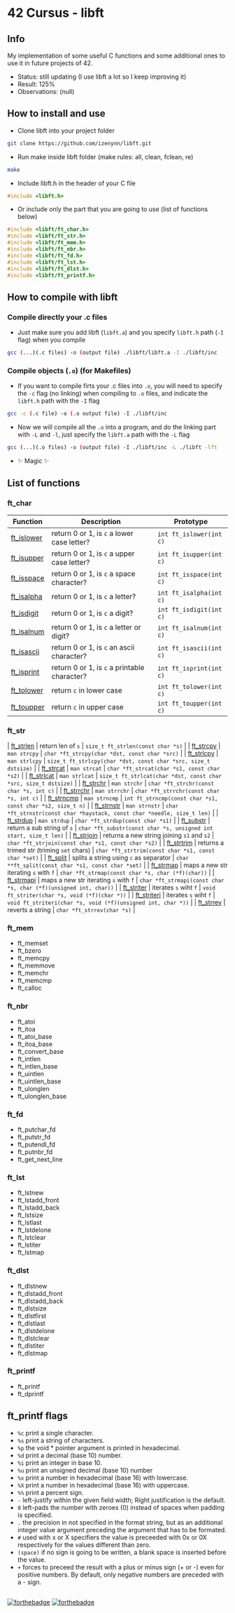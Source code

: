 # 42 Cursus - libft

## Info

My implementation of some useful C functions and some additional ones to use it in future projects of 42.

- Status: still updating (I use libft a lot so I keep improving it)
- Result: 125%
- Observations: (null)

## How to install and use

- Clone libft into your project folder

```sh
git clone https://github.com/izenynn/libft.git
```

- Run make inside libft folder (make rules: all, clean, fclean, re)

```sh
make
```

- Include libft.h in the header of your C file

```c
#include <libft.h>
```

- Or include only the part that you are going to use (list of functions below)

```c
#include <libft/ft_char.h>
#include <libft/ft_str.h>
#include <libft/ft_mem.h>
#include <libft/ft_nbr.h>
#include <libft/ft_fd.h>
#include <libft/ft_lst.h>
#include <libft/ft_dlst.h>
#include <libft/ft_printf.h>
```

## How to compile with libft

### Compile directly your .c files

- Just make sure you add libft (`libft.a`) and you specify `libft.h` path (`-I` flag) when you compile

```sh
gcc (...)(.c files) -o (output file) ./libft/libft.a -I ./libft/inc
```

###  Compile objects (`.o`) (for Makefiles)

- If you want to compile firts your .c files into `.o`, you will need to specify the `-c` flag (no linking) when compiling to `.o` files, and indicate the `libft.h` path with the `-I` flag

```sh
gcc -c (.c file) -o (.o output file) -I ./libft/inc
```

- Now we will compile all the `.o` into a program, and do the linking part with `-L` and `-l`, just specify the `libft.a` path with the `-L` flag

```sh
gcc (...)(.o files) -o (output file) -I ./libft/inc -L ./libft -lft
```

- ✨ Magic ✨

## List of functions

### ft_char
| Function | Description | Prototype |
| --- | --- | --- |
| [ft_islower](https://github.com/izenynn/libft/blob/main/src/ft_char/ft_islower.c) | return 0 or 1, is `c` a lower case letter? | `int ft_islower(int c)` |
| [ft_isupper](https://github.com/izenynn/libft/blob/main/src/ft_char/ft_isupper.c) | return 0 or 1, is `c` a upper case letter? | `int ft_isupper(int c)` |
| [ft_isspace](https://github.com/izenynn/libft/blob/main/src/ft_char/ft_isspace.c) | return 0 or 1, is `c` a space character? | `int ft_isspace(int c)` |
| [ft_isalpha](https://github.com/izenynn/libft/blob/main/src/ft_char/ft_isalpha.c) | return 0 or 1, is `c` a letter? | `int ft_isalpha(int c)` |
| [ft_isdigit](https://github.com/izenynn/libft/blob/main/src/ft_char/ft_isdigit.c) | return 0 or 1, is `c` a digit? | `int ft_isdigit(int c)` |
| [ft_isalnum](https://github.com/izenynn/libft/blob/main/src/ft_char/ft_isalnum.c) | return 0 or 1, is `c` a letter or digit? | `int ft_isalnum(int c)` |
| [ft_isascii](https://github.com/izenynn/libft/blob/main/src/ft_char/ft_isascii.c) | return 0 or 1, is `c` an ascii character? | `int ft_isascii(int c)` |
| [ft_isprint](https://github.com/izenynn/libft/blob/main/src/ft_char/ft_isprint.c) | return 0 or 1, is `c` a printable character? | `int ft_isprint(int c)` |
| [ft_tolower](https://github.com/izenynn/libft/blob/main/src/ft_char/ft_tolower.c) | return `c` in lower case | `int ft_tolower(int c)` |
| [ft_toupper](https://github.com/izenynn/libft/blob/main/src/ft_char/ft_toupper.c) | return `c` in upper case | `int ft_toupper(int c)` |

### ft_str
| [ft_strlen](https://github.com/izenynn/libft/blob/main/src/ft_str/ft_strlen.c) | return len of `s` | `size_t ft_strlen(const char *s)` |
| [ft_strcpy](https://github.com/izenynn/libft/blob/main/src/ft_str/ft_strcpy.c) | `man strcpy` | `char *ft_strcpy(char *dst, const char *src)` |
| [ft_strlcpy](https://github.com/izenynn/libft/blob/main/src/ft_str/ft_strlcpy.c) | `man strlcpy` | `size_t ft_strlcpy(char *dst, const char *src, size_t dstsize)` |
| [ft_strcat](https://github.com/izenynn/libft/blob/main/src/ft_str/ft_strcat.c) | `man strcat` | `char *ft_strcat(char *s1, const char *s2)` |
| [ft_strlcat](https://github.com/izenynn/libft/blob/main/src/ft_str/ft_strlcat.c) | `man strlcat` | `size_t ft_strlcat(char *dst, const char *src, size_t dstsize)` |
| [ft_strchr](https://github.com/izenynn/libft/blob/main/src/ft_str/ft_strchr.c) | `man strchr` | `char *ft_strchr(const char *s, int c)` |
| [ft_strrchr](https://github.com/izenynn/libft/blob/main/src/ft_str/ft_strrchr.c) | `man strrchr` | `char *ft_strrchr(const char *s, int c)` |
| [ft_strncmp](https://github.com/izenynn/libft/blob/main/src/ft_str/ft_strncmp.c) | `man strncmp` | `int ft_strncmp(const char *s1, const char *s2, size_t n)` |
| [ft_strnstr](https://github.com/izenynn/libft/blob/main/src/ft_str/ft_strnstr.c) | `man strnstr` | `char *ft_strnstr(const char *haystack, const char *needle, size_t len)` |
| [ft_strdup](https://github.com/izenynn/libft/blob/main/src/ft_str/ft_strdup.c) | `man strdup` | `char *ft_strdup(const char *s1)` |
| [ft_substr](https://github.com/izenynn/libft/blob/main/src/ft_str/ft_substr.c) | return a sub string of `s` | `char *ft_substr(const char *s, unsigned int start, size_t len)` |
| [ft_strjoin](https://github.com/izenynn/libft/blob/main/src/ft_str/ft_strjoin.c) | returns a new string joining `s1` and `s2` | `char *ft_strjoin(const char *s1, const char *s2)` |
| [ft_strtrim](https://github.com/izenynn/libft/blob/main/src/ft_str/ft_strtrim.c) | returns a trimed str (triming `set` chars) | `char *ft_strtrim(const char *s1, const char *set)` |
| [ft_split](https://github.com/izenynn/libft/blob/main/src/ft_str/ft_split.c) | splits a string using `c` as separator | `char **ft_split(const char *s1, const char *set)` |
| [ft_strmap](https://github.com/izenynn/libft/blob/main/src/ft_str/ft_strmap.c) | maps a new str iterating `s` with `f` | `char *ft_strmap(const char *s, char (*f)(char))` |
| [ft_strmapi](https://github.com/izenynn/libft/blob/main/src/ft_str/ft_strmapi.c) | maps a new str iterating `s` with `f` | `char *ft_strmapi(const char *s, char (*f)(unsigned int, char))` |
| [ft_striter](https://github.com/izenynn/libft/blob/main/src/ft_str/ft_striter.c) | iterates `s` wiht `f` | `void ft_striter(char *s, void (*f)(char *))` |
| [ft_striteri](https://github.com/izenynn/libft/blob/main/src/ft_str/ft_striteri.c) | iterates `s` wiht `f` | `void ft_striteri(char *s, void (*f)(unsigned int, char *))` |
| [ft_strrev](https://github.com/izenynn/libft/blob/main/src/ft_str/ft_strrev.c) | reverts a string | `char *ft_strrev(char *s)` |

### ft_mem
- ft_memset
- ft_bzero
- ft_memcpy
- ft_memmove
- ft_memchr
- ft_memcmp
- ft_calloc

### ft_nbr
- ft_atoi
- ft_itoa
- ft_atoi_base
- ft_itoa_base
- ft_convert_base
- ft_intlen
- ft_intlen_base
- ft_uintlen
- ft_uintlen_base
- ft_ulonglen
- ft_ulonglen_base

### ft_fd
- ft_putchar_fd
- ft_putstr_fd
- ft_putendl_fd
- ft_putnbr_fd
- ft_get_next_line

### ft_lst
- ft_lstnew
- ft_lstadd_front
- ft_lstadd_back
- ft_lstsize
- ft_lstlast
- ft_lstdelone
- ft_lstclear
- ft_lstiter
- ft_lstmap

### ft_dlst
- ft_dlstnew
- ft_dlstadd_front
- ft_dlstadd_back
- ft_dlstsize
- ft_dlstfirst
- ft_dlstlast
- ft_dlstdelone
- ft_dlstclear
- ft_dlstiter
- ft_dlstmap

### ft_printf
- ft_printf
- ft_dprintf

## ft_printf flags

- `%c` print a single character.
- `%s` print a string of characters.
- `%p` the void * pointer argument is printed in hexadecimal.
- `%d` print a decimal (base 10) number.
- `%i` print an integer in base 10.
- `%u` print an unsigned decimal (base 10) number
- `%x` print a number in hexadecimal (base 16) with lowercase.
- `%X` print a number in hexadecimal (base 16) with uppercase.
- `%%` print a percent sign.
- `-` left-justify within the given field width; Right justification is the default.
- `0` left-pads the number with zeroes (0) instead of spaces when padding is specified.
- `.` the precision in not specified in the format string, but as an additional integer value argument preceding the argument that has to be formated.
- `#` used with x or X specifiers the value is preceeded with 0x or 0X respectively for the values different than zero.
- `(space)` if no sign is going to be written, a blank space is inserted before the value.
- `+` forces to preceed the result with a plus or minus sign (+ or -) even for positive numbers. By default, only negative numbers are preceded with a - sign.

##
[![forthebadge](https://forthebadge.com/images/badges/made-with-c.svg)](https://forthebadge.com)
[![forthebadge](https://forthebadge.com/images/badges/built-with-love.svg)](https://forthebadge.com)
